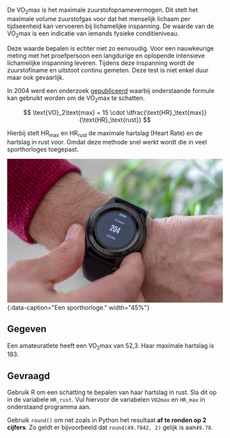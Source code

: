 De VO<sub>2</sub>max is het maximale zuurstofopnamevermogen. Dit stelt het maximale volume zuurstofgas voor dat het menselijk lichaam per tijdseenheid kan vervoeren bij lichamelijke inspanning. De waarde van de VO<sub>2</sub>max is een indicatie van iemands fysieke conditieniveau. 

Deze waarde bepalen is echter niet zo eenvoudig. Voor een nauwkeurige meting met het proefpersoon een langdurige en oplopende intensieve lichamelijke inspanning leveren. Tijdens deze inspanning wordt de zuurstofiname en uitstoot continu gemeten. Deze test is niet enkel duur maar ook gevaarlijk.

In 2004 werd een onderzoek <a href="https://pubmed.ncbi.nlm.nih.gov/14624296/" target="_blank">gepubliceerd</a> waarbij onderstaande formule kan gebruikt worden om de VO<sub>2</sub>max te schatten.

$$
    \text{VO}_2\text{max} = 15 \cdot \dfrac{\text{HR}_\text{max}}{\text{HR}_\text{rust}}
$$

Hierbij stelt HR<sub>max</sub> en HR<sub>rust</sub> de maximale hartslag (Heart Rate) en de hartslag in rust voor. Omdat deze methode snel werkt wordt die in veel sporthorloges toegepast.

![Een sporthorloge.](media/artur-luczka.jpg "Foto door Artur Łuczka op Unsplash"){:data-caption="Een sporthorloge." width="45%"}

## Gegeven

Een amateuratlete heeft een VO<sub>2</sub>max van 52,3. Haar maximale hartslag is 183. 

## Gevraagd

Gebruik R om een schatting te bepalen van haar hartslag in rust. Sla dit op in de variabele `HR_rust`. Vul hiervoor de variabelen `VO2max` en `HR_max` in onderstaand programma aan. 

Gebruik `round()` om net zoals in Python het resultaat **af te ronden op 2 cijfers**. Zo geldt er bijvoorbeeld dat `round(49.7842, 2)` gelijk is aan`49.78`.